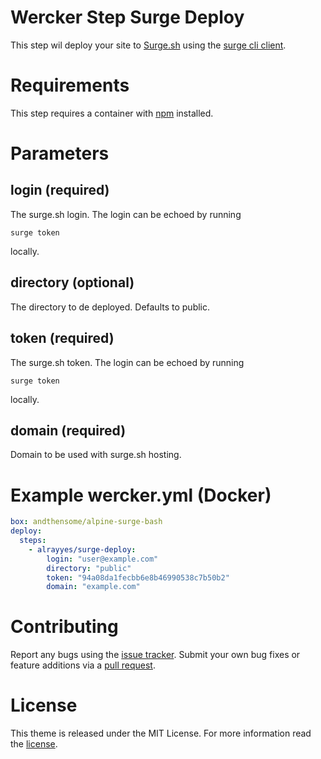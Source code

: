 # Wercker Step Surge Deploy

This step wil deploy your site to [Surge.sh](https://surge.sh/) using the [surge cli client](https://www.npmjs.com/package/surge).

# Requirements

This step requires a container with [npm](https://www.npmjs.com/) installed.

# Parameters

## login (required)

The surge.sh login. The login can be echoed by running

```shell
surge token
```

locally.

## directory (optional)

The directory to de deployed. Defaults to public.

## token (required)

The surge.sh token. The login can be echoed by running

```shell
surge token
```

locally.

## domain (required)

Domain to be used with surge.sh hosting.

# Example wercker.yml (Docker)

```yml
box: andthensome/alpine-surge-bash
deploy:
  steps:
    - alrayyes/surge-deploy:
        login: "user@example.com"
        directory: "public"
        token: "94a08da1fecbb6e8b46990538c7b50b2"
        domain: "example.com"
```

# Contributing

Report any bugs using the [issue tracker][issue_tracker]. Submit your own bug fixes or feature additions via a [pull request][pull_request].

# License

This theme is released under the MIT License. For more information read the [license][license].

[issue_tracker]: https://github.com/alrayyes/wercker-surge-deploy-step/issues
[pull_request]: https://github.com/alrayyes/wercker-surge-deploy-step/pulls
[license]: https://github.com/alrayyes/wercker-surge-deploy-step/blob/master/LICENSE